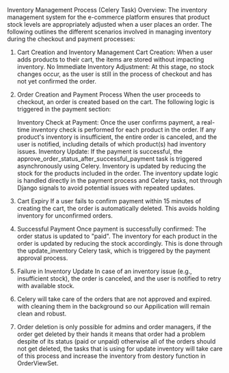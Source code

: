 Inventory Management Process (Celery Task)
Overview:
The inventory management system for the e-commerce platform ensures that product stock levels are appropriately adjusted when a user places an order. The following outlines the different scenarios involved in managing   inventory during the checkout and payment processes:

1. Cart Creation and Inventory Management
    Cart Creation: When a user adds products to their cart, the items are stored without impacting inventory.
    No Immediate Inventory Adjustment: At this stage, no stock changes occur, as the user is still in the process of checkout and has not yet confirmed the order.

2. Order Creation and Payment Process
    When the user proceeds to checkout, an order is created based on the cart. The following logic is triggered in the payment section:

    Inventory Check at Payment:
        Once the user confirms payment, a real-time inventory check is performed for each product in the order.
        If any product's inventory is insufficient, the entire order is canceled, and the user is notified, including details of which product(s) had inventory issues.
    Inventory Update:
        If the payment is successful, the approve_order_status_after_successful_payment task is triggered asynchronously using Celery.
        Inventory is updated by reducing the stock for the products included in the order.
        The inventory update logic is handled directly in the payment process and Celery tasks, not through Django signals to avoid potential issues with repeated updates.
        
3. Cart Expiry
    If a user fails to confirm payment within 15 minutes of creating the cart, the order is automatically deleted. This avoids holding inventory for unconfirmed orders.

4. Successful Payment
    Once payment is successfully confirmed:
        The order status is updated to "paid".
        The inventory for each product in the order is updated by reducing the stock accordingly. This is done through the update_inventory Celery task, which is triggered by the payment approval process.

5. Failure in Inventory Update
    In case of an inventory issue (e.g., insufficient stock), the order is canceled, and the user is notified to retry with available stock.

6. Celery will take care of the orders that are not approved and expired. with cleaning them in the background so our Appilication will remain clean and robust.

7. Order deletion is only possible for admins and order managers, if the order get deleted by their hands it means that order had a problem despite of its status (paid or unpaid) otherwise all of the orders should not get deleted, the tasks that is using for update inventory will take care of this process and increase the inventory from destory function in OrderViewSet.